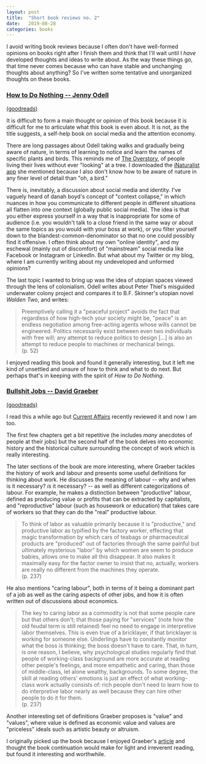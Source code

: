 ```yaml
---
layout: post
title:  "Short book reviews no. 2"
date:   2019-08-28
categories: books
---
```


I avoid writing book reviews because I often don't have well-formed opinions on books right after I finish them and think that I'll wait until I _have_ developed thoughts and ideas to write about. As the way these things go, that time never comes because who can have stable and unchanging thoughts about anything? So I've written some tentative and unorganized thoughts on these books.

<a id="how-to-do-nothing"></a>
### <a class="permalink-heading" href="#how-to-do-nothing">How to Do Nothing -- Jenny Odell</a>
[(goodreads)](https://www.goodreads.com/book/show/42771901-how-to-do-nothing)

It is difficult to form a main thought or opinion of this book because it is difficult for me to articulate what this book is even about. It is not, as the title suggests, a self-help book on social media and the attention economy.

There are long passages about Odell taking walks and gradually being aware of nature, in terms of learning to notice and learn the names of specific plants and birds. This reminds me of [The Overstory](https://www.goodreads.com/book/show/40180098-the-overstory), of people living their lives without ever "looking" at a tree. I downloaded the [iNaturalist app](https://www.inaturalist.org/) she mentioned because I also don't know how to be aware of nature in any finer level of detail than "oh, a bird."

There is, inevitably, a discussion about social media and identity. I've vaguely heard of danah boyd's concept of "context collapse," in which nuances in how you communicate to different people in different situations all flatten into one context (globally public social media). The idea is that you either express yourself in a way that is inappropriate for some of audience (i.e. you wouldn't talk to a close friend in the same way or about the same topics as you would with your boss at work), or you filter yourself down to the blandest-common-denominator so that no one could possibly find it offensive. I often think about my own "online identity", and my eschewal (mainly out of discomfort) of "mainstream" social media like Facebook or Instagram or LinkedIn. But what about my Twitter or my blog, where I am currently writing about my undeveloped and unformed opinions?

The last topic I wanted to bring up was the idea of utopian spaces viewed through the lens of colonialism. Odell writes about Peter Thiel's misguided underwater colony project and compares it to B.F. Skinner's utopian novel _Walden Two_, and writes:

<blockquote class="long-quote">
Preemptively calling it a "peaceful project" avoids the fact that regardless of how high-tech your society might be, "peace" is an endless negotiation among free-acting agents whose wills cannot be engineered. Politics necessarily exist between even two individuals with free will; any attempt to reduce politics to design [...] is also an attempt to reduce people to machines or mechanical beings.<br>
(p. 52)
</blockquote>

I enjoyed reading this book and found it generally interesting, but it left me kind of unsettled and unsure of how to think and what to do next. But perhaps that's in keeping with the spirit of _How to Do Nothing_.

<a id="bullshit-jobs"></a>
### <a class="permalink-heading" href="#bullshit-jobs">Bullshit Jobs -- David Graeber</a>
[(goodreads)](https://www.goodreads.com/book/show/34466958-bullshit-jobs)

I read this a while ago but [Current Affairs](https://www.currentaffairs.org/2019/08/bullshit-jobs/) recently reviewed it and now I am too.

The first few chapters get a bit repetitive (he includes _many_ anecdotes of people at their jobs) but the second half of the book delves into economic history and the historical culture surrounding the concept of work which is really interesting. 

The later sections of the book are more interesting, where Graeber tackles the history of work and labour and presents some useful definitions for thinking about work. He discusses the meaning of labour -- why and when is it necessary? _is_ it necessary? -- as well as different categorizations of labour. For example, he makes a distinction between "productive" labour, defined as producing value or profits that can be extracted by capitalists, and "reproductive" labour (such as housework or education) that takes care of workers so that they can do the "real" productive labour.

<blockquote class="long-quote">
To think of labor as valuable primarily because it is "productive," and productive labor as typified by the factory worker, effecting that magic transformation by which cars of teabags or pharmaceutical products are "produced" out of factories through the same painful but ultimately mysterious "labor" by which women are seem to produce babies, allows one to make all this disappear. It also makes it maximally easy for the factor owner to insist that no, actually, workers are really no different from the machines they operate.<br>
(p. 237)
</blockquote>

He also mentions "caring labour", both in terms of it being a dominant part of a job as well as the caring aspects of other jobs, and how it is often written out of discussions about economics.

<blockquote class="long-quote">
The key to caring labor as a commodity is not that some people care but that others don't; that those paying for "services" (note how the old feudal term is still retained) feel no need to engage in interpretive labor themselves. This is even true of a bricklayer, if that bricklayer is working for someone else. Underlings have to constantly monitor what the boss is thinking; the boss doesn't have to care. That, in turn, is one reason, I believe, why psychological studies regularly find that people of working-class background are more accurate at reading other people's feelings, and more empathetic and caring, than those of middle-class, let alone wealthy, backgrounds. To some degree, the skill at reading others' emotions is just an effect of what working-class work actually consists of: rich people don't need to learn how to do interpretive labor nearly as well because they can hire other people to do it for them.<br>
(p. 237)
</blockquote>

Another interesting set of definitions Graeber proposes is "value" and "values", where value is defined as economic value and values are "priceless" ideals such as artistic beauty or altruism.

I originally picked up the book because I enjoyed Graeber's [article](https://strikemag.org/bullshit-jobs/) and thought the book continuation would make for light and irreverent reading, but found it interesting and worthwhile.